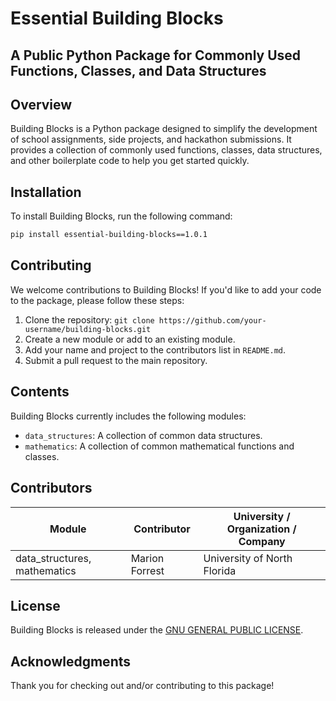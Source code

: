 
**Essential Building Blocks**
================

A Public Python Package for Commonly Used Functions, Classes, and Data Structures
--------------------------------------------------------------------------------

**Overview**
------------

Building Blocks is a Python package designed to simplify the development of school assignments, side projects, and hackathon submissions. It provides a collection of commonly used functions, classes, data structures, and other boilerplate code to help you get started quickly.

**Installation**
------------

To install Building Blocks, run the following command:

```bash
pip install essential-building-blocks==1.0.1
```

**Contributing**
------------

We welcome contributions to Building Blocks! If you'd like to add your code to the package, please follow these steps:

1. Clone the repository: `git clone https://github.com/your-username/building-blocks.git`
2. Create a new module or add to an existing module.
3. Add your name and project to the contributors list in `README.md`.
4. Submit a pull request to the main repository.

**Contents**
------------

Building Blocks currently includes the following modules:

* `data_structures`: A collection of common data structures.
* `mathematics`: A collection of common mathematical functions and classes.

**Contributors**
------------

| Module                       | Contributor    | University / Organization / Company |
| ---------------------------- | -------------- | ----------------------------------- |
| data_structures, mathematics | Marion Forrest | University of North Florida         |

**License**
-------

Building Blocks is released under the [GNU GENERAL PUBLIC LICENSE](LICENSE.txt).

**Acknowledgments**
---------------

Thank you for checking out and/or contributing to this package!